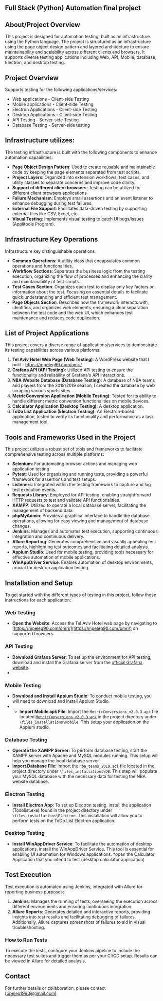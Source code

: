 

## Full Stack (Python) Automation final project

## About/Project Overview
This project is designed for automation testing, built as an infrastructure using the Python language.
The project is structured as an infrastructure using the page object design pattern and layered architecture to ensure maintainability and scalability across different clients and browsers.
It supports diverse testing applications including Web, API, Mobile, database, Electron, and desktop testing.

## Project Overview
Supports testing for the following applications/services:
- Web applications - Client-side Testing
- Mobile applications - Client-side Testing
- Electron Applications - Client-side Testing
- Desktop Applications - Client-side Testing
- API Testing - Server-side Testing
- Database Testing - Server-side testing

## Infrastructure utilizes:
The testing infrastructure is built with the following components to enhance automation capabilities:
- **Page Object Design Pattern**: Used to create reusable and maintainable code by keeping the page elements separated from test scripts.
- **Project Layers**: Organized into extension workflows, test cases, and utility classes to separate concerns and improve code clarity.
- **Support of different client browsers**: Testing can be utilized for different client browsers applications
- **Failure Mechanism**: Employs small assertions and an event listener to enhance debugging during test failures.
- **External File Support**: Facilitates data-driven testing by supporting external files like CSV, Excel, etc.
- **Visual Testing**: Implements visual testing to catch UI bugs/issues (Applitools Program).

## Infrastructure Key Operations
Infrastructure key distinguishable operations
- **Common Operations**: A utility class that encapsulates common operations and functionalities.
- **Workflow Sections**: Separates the business logic from the testing execution, organizing the flow of processes and enhancing the clarity and maintainability of test scripts.
- **Test Cases Section**: Organizes each test to display only key factors or information about the test. Focusing on essential details to facilitate quick understanding and efficient test management.
- **Page Objects Section**: Describes how the framework interacts with, identifies, and organizes web elements, ensuring a clear separation between the test code and the web UI, which enhances test maintenance and reduces code duplication.

## List of Project Applications
This project covers a diverse range of applications/services to demonstrate its testing capabilities across various platforms:

1. **Tel Aviv Hotel Web Page (Web Testing)**: A WordPress website that I built - https://mpeleg90.com/omri/
2. **Grafana API (API Testing)**: Utilized API testing to ensure the functionality and reliability of Grafana's API interactions.
3. **NBA Website Database (Database Testing)**: A database of NBA teams and players from the 2018/2019 season, I created the database by web scraping various sports sites.
4. **MetricConversion Application (Mobile Testing)**: Tested for its ability to handle different metric conversion functionalities on mobile devices.
5. **Calculator Application (Desktop Testing)**: A desktop application.
6. **ToDo List Application (Electron Testing)**: An Electron-based application, tested to verify its functionality and performance as a task management tool.

## Tools and Frameworks Used in the Project
This project utilizes a robust set of tools and frameworks to facilitate comprehensive testing across multiple platforms:

- **Selenium**: For automating browser actions and managing web application testing.
- **Pytest**: Used for organizing and running tests, providing a powerful framework for assertions and test setups.
- **Listeners**: Integrated within the testing framework to capture and log test execution events.
- **Requests Library**: Employed for API testing, enabling straightforward HTTP requests to test and validate API functionalities.
- **XAMPP**: Utilized to operate a local database server, facilitating the management of backend data.
- **phpMyAdmin**: Provides a graphical interface to handle the database operations, allowing for easy viewing and management of database changes.
- **Jenkins**: Manages and automates test execution, supporting continuous integration and continuous delivery.
- **Allure Reporting**: Generates comprehensive and visually appealing test reports, highlighting test outcomes and facilitating detailed analysis.
- **Appium Studio**: Used for mobile testing, providing tools necessary for effective automation of mobile applications.
- **WinAppDriver Service**: Enables automation of desktop environments, crucial for desktop application testing.

## Installation and Setup

To get started with the different types of testing in this project, follow these instructions for each application:

### Web Testing
- **Open the Website**: Access the Tel Aviv Hotel web page by navigating to [https://mpeleg90.com/omri/](https://mpeleg90.com/omri/) on supported browsers.

### API Testing
- **Download Grafana Server**: To set up the environment for API testing, download and install the Grafana server from the [official Grafana website](https://grafana.com/grafana/download).
- 
### Mobile Testing
- **Download and Install Appium Studio**: To conduct mobile testing, you will need to download and install Appium Studio.
- - **Import Mobile apk File**: Import the `MetricConversions_v2.0.3.apk` file located [`MetricConversions_v2.0.3.apk`](./utilities) in the project directory under `\files_installations\Mobile`. This setup your application on the Appium studio.

### Database Testing
- **Operate the XAMPP Server**: To perform database testing, start the XAMPP server with Apache and MySQL modules running. This setup will help you manage the local database server.
- **Import Database File**: Import the `nba_teams_2019.sql` file located in the project directory under `\files_installations\DB`. This step will populate your MySQL database with the necessary data for testing the NBA website database.

### Electron Testing
- **Install Electron App**: To set up Electron testing, install the application (Todolist.exe) found in the project directory under `\files_installations\Electron`. This installation will allow you to perform tests on the ToDo List Electron application.

### Desktop Testing
- **Install WinAppDriver Service**: To facilitate the automation of desktop applications, install the WinAppDriver Service. This tool is essential for enabling UI automation for Windows applications.
*open the Calculator Application that you intend to test (desktop calculator application)
  
## Test Execution
Test execution is automated using Jenkins, integrated with Allure for reporting business purposes:
1. **Jenkins**: Manages the running of tests, overseeing the execution across different environments and ensuring continuous integration.
2. **Allure Reports**: Generates detailed and interactive reports, providing insights into test results and facilitating debugging of failures.
 Additionally, Allure captures screenshots of failures to aid in visual troubleshooting.


### How to Run Tests
To execute the tests, configure your Jenkins pipeline to include the necessary test suites and trigger them as per your CI/CD setup. Results can be viewed in Allure for detailed analysis.


## Contact
For further details or collaboration, please contact [opeleg1990@gmail.com].
